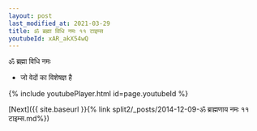 ```yaml
---
layout: post
last_modified_at: 2021-03-29
title: ॐ ब्रह्मा विधि नमः ११ टाइम्स
youtubeId: xAR_akX54wQ
---
```

 
 
 ॐ ब्रह्मा विधि नमः  
 
 -  जो वेदों का विशेषज्ञ है 
 
  
 
  
 
 
 
 
 
 


{% include youtubePlayer.html id=page.youtubeId %}
 
[Next]({{ site.baseurl }}{% link  split2/_posts/2014-12-09-ॐ ब्राह्मणाय नमः ११ टाइम्स.md%})
 

